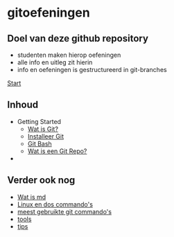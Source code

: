 # gitoefeningen

## Doel van deze github repository

* studenten maken hierop oefeningen
* alle info en uitleg zit hierin
* info en oefeningen is gestructureerd in git-branches


[Start](getting_started/01_wat_is_git.md)

## Inhoud

* Getting Started
    * [Wat is Git?](getting_started/01_wat_is_git.md)
    * [Installeer Git](getting_started/02_installeer_git.md)
    * [Git Bash](getting_started/03_git_bash.md)
    * [Wat is een Git Repo?](getting_started/04_wat_is_een_git_repo.md) 
*

## Verder ook nog

* [Wat is md](allerlei/wat_is_md.md)
* [Linux en dos commando's](allerlei/linux_en_dos_commandos.md)
* [meest gebruikte git commando's](allerlei/git_commandos.md)
* [tools](allerlei/tools.md)
* [tips](allerlei/tips.md)
